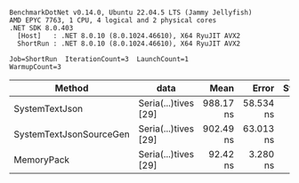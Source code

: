 ```

BenchmarkDotNet v0.14.0, Ubuntu 22.04.5 LTS (Jammy Jellyfish)
AMD EPYC 7763, 1 CPU, 4 logical and 2 physical cores
.NET SDK 8.0.403
  [Host]   : .NET 8.0.10 (8.0.1024.46610), X64 RyuJIT AVX2
  ShortRun : .NET 8.0.10 (8.0.1024.46610), X64 RyuJIT AVX2

Job=ShortRun  IterationCount=3  LaunchCount=1  
WarmupCount=3  

```
| Method                  | data                 | Mean      | Error     | StdDev   | Min       | Max       | Gen0   | Allocated |
|------------------------ |--------------------- |----------:|----------:|---------:|----------:|----------:|-------:|----------:|
| SystemTextJson          | Seria(...)tives [29] | 988.17 ns | 58.534 ns | 3.208 ns | 985.75 ns | 991.81 ns | 0.0038 |     464 B |
| SystemTextJsonSourceGen | Seria(...)tives [29] | 902.49 ns | 63.013 ns | 3.454 ns | 900.25 ns | 906.46 ns | 0.0067 |     568 B |
| MemoryPack              | Seria(...)tives [29] |  92.42 ns |  3.280 ns | 0.180 ns |  92.26 ns |  92.61 ns | 0.0014 |     120 B |
